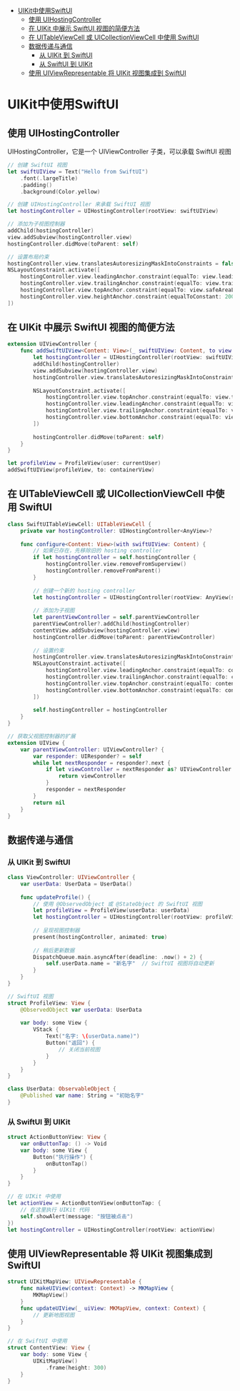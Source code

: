 <!-- @import "[TOC]" {cmd="toc" depthFrom=1 depthTo=6 orderedList=false} -->

<!-- code_chunk_output -->

- [UIKit中使用SwiftUI](#uikit中使用swiftui)
  - [使用 UIHostingController](#使用-uihostingcontroller)
  - [在 UIKit 中展示 SwiftUI 视图的简便方法](#在-uikit-中展示-swiftui-视图的简便方法)
  - [在 UITableViewCell 或 UICollectionViewCell 中使用 SwiftUI](#在-uitableviewcell-或-uicollectionviewcell-中使用-swiftui)
  - [数据传递与通信](#数据传递与通信)
    - [从 UIKit 到 SwiftUI](#从-uikit-到-swiftui)
    - [从 SwiftUI 到 UIKit](#从-swiftui-到-uikit)
  - [使用 UIViewRepresentable 将 UIKit 视图集成到 SwiftUI](#使用-uiviewrepresentable-将-uikit-视图集成到-swiftui)

<!-- /code_chunk_output -->

# UIKit中使用SwiftUI

## 使用 UIHostingController

UIHostingController，它是一个 UIViewController 子类，可以承载 SwiftUI 视图

```swift
// 创建 SwiftUI 视图
let swiftUIView = Text("Hello from SwiftUI")
    .font(.largeTitle)
    .padding()
    .background(Color.yellow)

// 创建 UIHostingController 来承载 SwiftUI 视图
let hostingController = UIHostingController(rootView: swiftUIView)

// 添加为子视图控制器
addChild(hostingController)
view.addSubview(hostingController.view)
hostingController.didMove(toParent: self)

// 设置布局约束
hostingController.view.translatesAutoresizingMaskIntoConstraints = false
NSLayoutConstraint.activate([
    hostingController.view.leadingAnchor.constraint(equalTo: view.leadingAnchor),
    hostingController.view.trailingAnchor.constraint(equalTo: view.trailingAnchor),
    hostingController.view.topAnchor.constraint(equalTo: view.safeAreaLayoutGuide.topAnchor),
    hostingController.view.heightAnchor.constraint(equalToConstant: 200)
])
```

## 在 UIKit 中展示 SwiftUI 视图的简便方法

```swift
extension UIViewController {
    func addSwiftUIView<Content: View>(_ swiftUIView: Content, to view: UIView) {
        let hostingController = UIHostingController(rootView: swiftUIView)
        addChild(hostingController)
        view.addSubview(hostingController.view)
        hostingController.view.translatesAutoresizingMaskIntoConstraints = false
        
        NSLayoutConstraint.activate([
            hostingController.view.topAnchor.constraint(equalTo: view.topAnchor),
            hostingController.view.leadingAnchor.constraint(equalTo: view.leadingAnchor),
            hostingController.view.trailingAnchor.constraint(equalTo: view.trailingAnchor),
            hostingController.view.bottomAnchor.constraint(equalTo: view.bottomAnchor)
        ])
        
        hostingController.didMove(toParent: self)
    }
}
```

```swift
let profileView = ProfileView(user: currentUser)
addSwiftUIView(profileView, to: containerView)
```

## 在 UITableViewCell 或 UICollectionViewCell 中使用 SwiftUI

```swift
class SwiftUITableViewCell: UITableViewCell {
    private var hostingController: UIHostingController<AnyView>?
    
    func configure<Content: View>(with swiftUIView: Content) {
        // 如果已存在，先移除旧的 hosting controller
        if let hostingController = self.hostingController {
            hostingController.view.removeFromSuperview()
            hostingController.removeFromParent()
        }
        
        // 创建一个新的 hosting controller
        let hostingController = UIHostingController(rootView: AnyView(swiftUIView))
        
        // 添加为子视图
        let parentViewController = self.parentViewController
        parentViewController?.addChild(hostingController)
        contentView.addSubview(hostingController.view)
        hostingController.didMove(toParent: parentViewController)
        
        // 设置约束
        hostingController.view.translatesAutoresizingMaskIntoConstraints = false
        NSLayoutConstraint.activate([
            hostingController.view.leadingAnchor.constraint(equalTo: contentView.leadingAnchor),
            hostingController.view.trailingAnchor.constraint(equalTo: contentView.trailingAnchor),
            hostingController.view.topAnchor.constraint(equalTo: contentView.topAnchor),
            hostingController.view.bottomAnchor.constraint(equalTo: contentView.bottomAnchor)
        ])
        
        self.hostingController = hostingController
    }
}

// 获取父视图控制器的扩展
extension UIView {
    var parentViewController: UIViewController? {
        var responder: UIResponder? = self
        while let nextResponder = responder?.next {
            if let viewController = nextResponder as? UIViewController {
                return viewController
            }
            responder = nextResponder
        }
        return nil
    }
}
```

## 数据传递与通信

### 从 UIKit 到 SwiftUI

```swift
class ViewController: UIViewController {
    var userData: UserData = UserData()
    
    func updateProfile() {
        // 使用 @ObservedObject 或 @StateObject 的 SwiftUI 视图
        let profileView = ProfileView(userData: userData)
        let hostingController = UIHostingController(rootView: profileView)
        
        // 呈现视图控制器
        present(hostingController, animated: true)
        
        // 稍后更新数据
        DispatchQueue.main.asyncAfter(deadline: .now() + 2) {
            self.userData.name = "新名字"  // SwiftUI 视图将自动更新
        }
    }
}

// SwiftUI 视图
struct ProfileView: View {
    @ObservedObject var userData: UserData
    
    var body: some View {
        VStack {
            Text("名字: \(userData.name)")
            Button("返回") {
                // 关闭当前视图
            }
        }
    }
}

class UserData: ObservableObject {
    @Published var name: String = "初始名字"
}
```

### 从 SwiftUI 到 UIKit

```swift
struct ActionButtonView: View {
    var onButtonTap: () -> Void
    var body: some View {
        Button("执行操作") {
            onButtonTap()
        }
    }
}

// 在 UIKit 中使用
let actionView = ActionButtonView(onButtonTap: {
    // 在这里执行 UIKit 代码
    self.showAlert(message: "按钮被点击")
})
let hostingController = UIHostingController(rootView: actionView)
```

## 使用 UIViewRepresentable 将 UIKit 视图集成到 SwiftUI

```swift
struct UIKitMapView: UIViewRepresentable {
    func makeUIView(context: Context) -> MKMapView {
        MKMapView()
    }
    func updateUIView(_ uiView: MKMapView, context: Context) {
        // 更新地图视图
    }
}

// 在 SwiftUI 中使用
struct ContentView: View {
    var body: some View {
        UIKitMapView()
            .frame(height: 300)
    }
}
```
